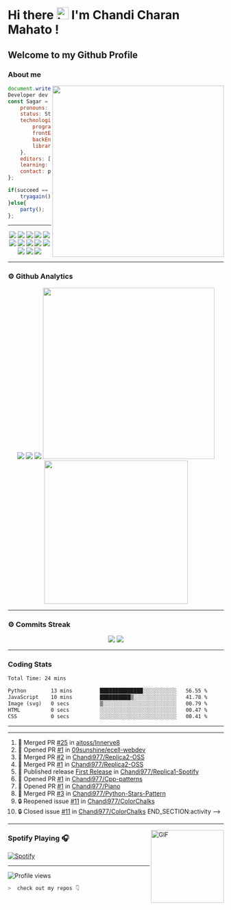 # Hi there <img src="https://user-images.githubusercontent.com/1303154/88677602-1635ba80-d120-11ea-84d8-d263ba5fc3c0.gif" width="28px" alt="hi"> I'm Chandi Charan Mahato !
## Welcome to my Github Profile 

### About me 

<img align='right' src="https://media.giphy.com/media/l0HlTy9x8FZo0XO1i/giphy.gif" width="400">

```js
document.write("Namaste _/\_");
Developer dev = new Developer(Charan);
const Sagar = {
    pronouns: "he" | "his",
    status: Student,
    technologies: {
        programming: [C,C++, Java , Python, JavaScript],
        frontEnd: [HTML, CSS, SASS, Javascript],
        backEnd: [PHP, Node.js, MySql, Python],
        libraries: [Bootstrap, JQuery]
    },
    editors: [VS Code],
    learning: [C++, Android, Full Stack],
    contact: pappumahato000@gmail.com
};

if(succeed == false){
    tryagain();
}else{
    party();
};
```
---
<p align="center">
<img src="https://img.shields.io/badge/HTML5-E34F26?style=for-the-badge&logo=html5&logoColor=white" />
<img src="https://img.shields.io/badge/CSS3-1572B6?style=for-the-badge&logo=css3&logoColor=white" />
<img src="https://img.shields.io/badge/Javascript-323330?style=for-the-badge&logo=javascript&logoColor=F7DF1E" />
<img src="https://img.shields.io/badge/Node.js-43853D?style=for-the-badge&logo=node.js&logoColor=white" />
<img src="https://img.shields.io/badge/Express.js-404D59?style=for-the-badge" />
<img src="https://img.shields.io/badge/jQuery-0769AD?style=for-the-badge&logo=jquery&logoColor=white" />
<img src="https://img.shields.io/badge/Bootstrap-563D7C?style=for-the-badge&logo=bootstrap&logoColor=white">
<img src="https://img.shields.io/badge/MongoDB-4EA94B?style=for-the-badge&logo=mongodb&logoColor=white">
<img src="https://img.shields.io/badge/Python-FFD43B?style=for-the-badge&logo=python&logoColor=darkgreen">
<img src="https://img.shields.io/badge/Git-F05032?style=for-the-badge&logo=git&logoColor=white">
<img src="https://img.shields.io/badge/Sass-CC6699?style=for-the-badge&logo=sass&logoColor=white">
<img src="https://img.shields.io/badge/npm-CB3837?style=for-the-badge&logo=npm&logoColor=white">
<img src="https://img.shields.io/badge/Markdown-000000?style=for-the-badge&logo=markdown&logoColor=white">
</p>

---

### ⚙ Github Analytics

<p align="center">
<img src="https://github-profile-summary-cards.vercel.app/api/cards/repos-per-language?username=Chandi977&theme=nord_dark">
<img src="https://github-profile-summary-cards.vercel.app/api/cards/most-commit-language?username=Chandi977&theme=nord_dark" >
<img src="https://github-profile-trophy.vercel.app/?username=Chandi977&theme=darkhub">
<img src="https://github-readme-stats.vercel.app/api?username=Chandi977&theme=blue-green" width="400">
<img src="https://github-readme-stats.vercel.app/api/top-langs/?username=Chandi977&theme=chartreuse-dark&layout=compact" width="335">
</p>

---
### ⚙ Commits Streak 

<p align="center">
<img src="https://github-readme-streak-stats.herokuapp.com/?user=Chandi977&theme=radical">
<img src="https://activity-graph.herokuapp.com/graph?username=Chandi977&bg_color=000000&color=4fff67&line=4fff67&point=ffffff&area=true&hide_border=true">
</p>


___

### Coding Stats


```txt
Total Time: 24 mins

Python        13 mins         ██████████████░░░░░░░░░░░   56.55 %
JavaScript    10 mins         ██████████▒░░░░░░░░░░░░░░   41.78 %
Image (svg)   0 secs          ▒░░░░░░░░░░░░░░░░░░░░░░░░   00.79 %
HTML          0 secs          ░░░░░░░░░░░░░░░░░░░░░░░░░   00.47 %
CSS           0 secs          ░░░░░░░░░░░░░░░░░░░░░░░░░   00.41 %
```

____
____

<!-- # Recent Activity :zap:
<!--START_SECTION:activity-->
1. 🎉 Merged PR [#25](https://github.com/aitoss/Innerve8/pull/25) in [aitoss/Innerve8](https://github.com/aitoss/Innerve8)
2. 💪 Opened PR [#1](https://github.com/09sunshine/ecell-webdev/pull/1) in [09sunshine/ecell-webdev](https://github.com/09sunshine/ecell-webdev)
3. 🎉 Merged PR [#2](https://github.com/Chandi977/Replica2-OSS/pull/2) in [Chandi977/Replica2-OSS](https://github.com/Chandi977/Replica2-OSS)
4. 🎉 Merged PR [#1](https://github.com/Chandi977/Replica2-OSS/pull/1) in [Chandi977/Replica2-OSS](https://github.com/Chandi977/Replica2-OSS)
5. 🚀 Published release [First Release](https://github.com/Chandi977/Replica1-Spotify/releases/tag/v1.0.0) in [Chandi977/Replica1-Spotify](https://github.com/Chandi977/Replica1-Spotify)
6. 💪 Opened PR [#1](https://github.com/Chandi977/Cpp-patterns/pull/1) in [Chandi977/Cpp-patterns](https://github.com/Chandi977/Cpp-patterns)
7. 💪 Opened PR [#1](https://github.com/Chandi977/Piano/pull/1) in [Chandi977/Piano](https://github.com/Chandi977/Piano)
8. 🎉 Merged PR [#3](https://github.com/Chandi977/Python-Stars-Pattern/pull/3) in [Chandi977/Python-Stars-Pattern](https://github.com/Chandi977/Python-Stars-Pattern)
9. 🔒 Reopened issue [#11](https://github.com/Chandi977/ColorChalks/issues/11) in [Chandi977/ColorChalks](https://github.com/Chandi977/ColorChalks)
10. 🔒 Closed issue [#11](https://github.com/Chandi977/ColorChalks/issues/11) in [Chandi977/ColorChalks](https://github.com/Chandi977/ColorChalks)
END_SECTION:activity -->

___

<img align="right" alt="GIF" height="170px" src="https://media.giphy.com/media/J5B1Y8QZnzXXbLQIBu/giphy.gif" />

### Spotify Playing 🎧  
[![Spotify](https://novatorem-kyzbk7wxl-bardiesel.vercel.app/api/spotify)](https://open.spotify.com/playlist/0ua6mrcTUDaYpu0WOlf1K0?si=b7d42ee4641f4279)


----

![Profile views](https://profile-counter.glitch.me/Chandi977/count.svg)


```zsh
>  check out my repos 👇
```
